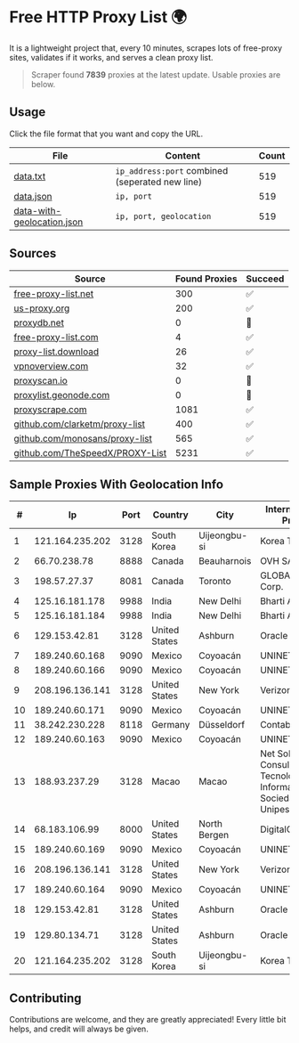
# Free HTTP Proxy List 🌍

It is a lightweight project that, every 10 minutes, scrapes lots of free-proxy sites, validates if it works, and serves a clean proxy list.


> Scraper found **7839** proxies at the latest update. Usable proxies are below.

## Usage

Click the file format that you want and copy the URL.


|File|Content|Count|
|----|-------|-----|
|[data.txt](https://raw.githubusercontent.com/themiralay/Proxy-List-World/master/data.txt)|`ip_address:port` combined (seperated new line)|519|
|[data.json](https://raw.githubusercontent.com/themiralay/Proxy-List-World/master/data.json)|`ip, port`|519|
|[data-with-geolocation.json](https://raw.githubusercontent.com/themiralay/Proxy-List-World/master/data-with-geolocation.json)|`ip, port, geolocation`|519|

## Sources

|Source|Found Proxies|Succeed|
|------|-------------|-------|
|[free-proxy-list.net](https://free-proxy-list.net)|300|✅|
|[us-proxy.org](https://www.us-proxy.org)|200|✅|
|[proxydb.net](http://proxydb.net)|0|🚫|
|[free-proxy-list.com](https://free-proxy-list.com/?page=&port=&type%5B%5D=http&type%5B%5D=https&up_time=0&search=Search)|4|✅|
|[proxy-list.download](https://www.proxy-list.download/HTTP)|26|✅|
|[vpnoverview.com](https://vpnoverview.com/privacy/anonymous-browsing/free-proxy-servers)|32|✅|
|[proxyscan.io](https://www.proxyscan.io)|0|🚫|
|[proxylist.geonode.com](https://proxylist.geonode.com/api/proxy-list?limit=300&page=1&sort_by=lastChecked&sort_type=desc&protocols=http,https)|0|🚫|
|[proxyscrape.com](https://api.proxyscrape.com/v2/?request=displayproxies&protocol=http&timeout=10000&country=all&ssl=all&anonymity=all)|1081|✅|
|[github.com/clarketm/proxy-list](https://raw.githubusercontent.com/clarketm/proxy-list/master/proxy-list-raw.txt)|400|✅|
|[github.com/monosans/proxy-list](https://raw.githubusercontent.com/monosans/proxy-list/main/proxies/http.txt)|565|✅|
|[github.com/TheSpeedX/PROXY-List](https://raw.githubusercontent.com/TheSpeedX/PROXY-List/master/http.txt)|5231|✅|


## Sample Proxies With Geolocation Info

|#|Ip|Port|Country|City|Internet Service Provider|
|-|--|----|-------|----|-------------------------|
|1|121.164.235.202|3128|South Korea|Uijeongbu-si|Korea Telecom|
|2|66.70.238.78|8888|Canada|Beauharnois|OVH SAS|
|3|198.57.27.37|8081|Canada|Toronto|GLOBALTELEHOST Corp.|
|4|125.16.181.178|9988|India|New Delhi|Bharti Airtel|
|5|125.16.181.184|9988|India|New Delhi|Bharti Airtel|
|6|129.153.42.81|3128|United States|Ashburn|Oracle Corporation|
|7|189.240.60.168|9090|Mexico|Coyoacán|UNINET|
|8|189.240.60.166|9090|Mexico|Coyoacán|UNINET|
|9|208.196.136.141|3128|United States|New York|Verizon Business|
|10|189.240.60.171|9090|Mexico|Coyoacán|UNINET|
|11|38.242.230.228|8118|Germany|Düsseldorf|Contabo GmbH|
|12|189.240.60.163|9090|Mexico|Coyoacán|UNINET|
|13|188.93.237.29|3128|Macao|Macao|Net Solutions - Consultoria Em Tecnologias De Informacao, Sociedade Unipessoal|
|14|68.183.106.99|8000|United States|North Bergen|DigitalOcean, LLC|
|15|189.240.60.169|9090|Mexico|Coyoacán|UNINET|
|16|208.196.136.141|3128|United States|New York|Verizon Business|
|17|189.240.60.164|9090|Mexico|Coyoacán|UNINET|
|18|129.153.42.81|3128|United States|Ashburn|Oracle Corporation|
|19|129.80.134.71|3128|United States|Ashburn|Oracle Corporation|
|20|121.164.235.202|3128|South Korea|Uijeongbu-si|Korea Telecom|



## Contributing

Contributions are welcome, and they are greatly appreciated! Every
little bit helps, and credit will always be given.

